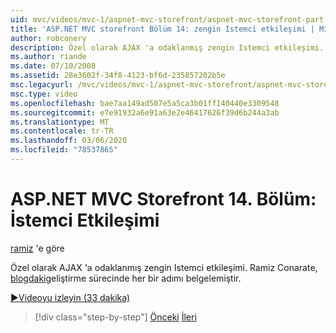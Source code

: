 ```yaml
---
uid: mvc/videos/mvc-1/aspnet-mvc-storefront/aspnet-mvc-storefront-part-14-rich-client-interaction
title: 'ASP.NET MVC storefront Bölüm 14: zengin Istemci etkileşimi | Microsoft Docs'
author: robconery
description: Özel olarak AJAX 'a odaklanmış zengin Istemci etkileşimi. Ramiz Conarate, blogdaki geliştirme sürecinde her bir adımı belgelemiştir.
ms.author: riande
ms.date: 07/10/2008
ms.assetid: 28e3602f-34f8-4123-bf6d-235857202b5e
msc.legacyurl: /mvc/videos/mvc-1/aspnet-mvc-storefront/aspnet-mvc-storefront-part-14-rich-client-interaction
msc.type: video
ms.openlocfilehash: bae7aa149ad507e5a5ca3b01ff140440e3309548
ms.sourcegitcommit: e7e91932a6e91a63e2e46417626f39d6b244a3ab
ms.translationtype: MT
ms.contentlocale: tr-TR
ms.lasthandoff: 03/06/2020
ms.locfileid: "78537865"
---
```

# <a name="aspnet-mvc-storefront-part-14-rich-client-interaction"></a>ASP.NET MVC Storefront 14. Bölüm: İstemci Etkileşimi

[ramiz](https://github.com/robconery) 'e göre

Özel olarak AJAX 'a odaklanmış zengin Istemci etkileşimi. Ramiz Conarate, [blogdaki](http://blog.wekeroad.com/mvc-storefront/mvcstore-part-14/)geliştirme sürecinde her bir adımı belgelemiştir.

[&#9654;Videoyu izleyin (33 dakika)](https://channel9.msdn.com/Blogs/ASP-NET-Site-Videos/aspnet-mvc-storefront-part-14-rich-client-interaction)

> [!div class="step-by-step"]
> [Önceki](aspnet-mvc-storefront-part-13-dependency-injection.md)
> [İleri](aspnet-mvc-storefront-part-15-public-code-review.md)
